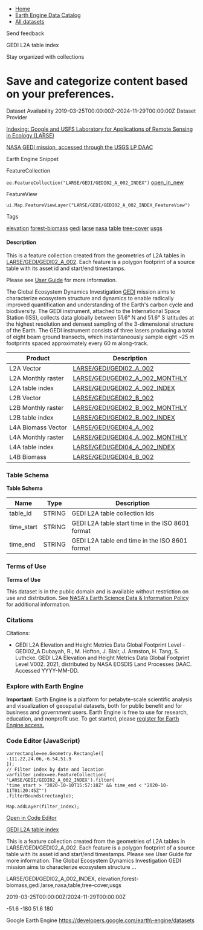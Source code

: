 



* [Home](https://developers.google.com/)
* [Earth Engine Data Catalog](https://developers.google.com/earth-engine/datasets)
* [All datasets](https://developers.google.com/earth-engine/datasets/catalog)





 
 
 Send feedback
 
 

GEDI L2A table index


 
 Stay organized with collections
 

 
 Save and categorize content based on your preferences.
======================================================================================================================








Dataset Availability
2019\-03\-25T00:00:00Z–2024\-11\-29T00:00:00Z
Dataset Provider


[Indexing: Google and USFS Laboratory for Applications of Remote Sensing in Ecology (LARSE)](https://www.fs.usda.gov/)


[NASA GEDI mission, accessed through the USGS LP DAAC](https://lpdaac.usgs.gov/products/gedi02_av002/)



Earth Engine Snippet

FeatureCollection
  


`ee.FeatureCollection("LARSE/GEDI/GEDI02_A_002_INDEX")` 
[open\_in\_new](https://code.earthengine.google.com/?scriptPath=Examples:Datasets/LARSE/LARSE_GEDI_GEDI02_A_002_INDEX)



 
 
 
 FeatureView
   


`ui.Map.FeatureViewLayer("LARSE/GEDI/GEDI02_A_002_INDEX_FeatureView")` 





Tags


[elevation](/earth-engine/datasets/tags/elevation)
[forest\-biomass](/earth-engine/datasets/tags/forest-biomass)
[gedi](/earth-engine/datasets/tags/gedi)
[larse](/earth-engine/datasets/tags/larse)
[nasa](/earth-engine/datasets/tags/nasa)
[table](/earth-engine/datasets/tags/table)
[tree\-cover](/earth-engine/datasets/tags/tree-cover)
[usgs](/earth-engine/datasets/tags/usgs)








#### Description



This is a feature collection created from the geometries of L2A tables in
[LARSE/GEDI/GEDI02\_A\_002](/earth-engine/datasets/catalog/LARSE_GEDI_GEDI02_A_002). Each feature is
a polygon footprint of a source table with its asset id and start/end
timestamps.


Please see [User Guide](https://lpdaac.usgs.gov/documents/986/GEDI02_UserGuide_V2.pdf)
for more information.


The Global Ecosystem Dynamics Investigation [GEDI](https://gedi.umd.edu/)
mission aims to characterize ecosystem structure and dynamics to enable
radically improved quantification and understanding of the Earth's carbon cycle
and biodiversity. The GEDI instrument, attached to the International Space
Station (ISS), collects data globally between 51\.6° N and 51\.6° S
latitudes at the highest resolution and densest sampling of the
3\-dimensional structure of the Earth. The GEDI instrument consists of three
lasers producing a total of eight beam ground transects, which instantaneously
sample eight \~25 m footprints spaced approximately every 60 m along\-track.




| Product | Description |
| --- | --- |
| L2A Vector | [LARSE/GEDI/GEDI02\_A\_002](/earth-engine/datasets/catalog/LARSE_GEDI_GEDI02_A_002) |
| L2A Monthly raster | [LARSE/GEDI/GEDI02\_A\_002\_MONTHLY](/earth-engine/datasets/catalog/LARSE_GEDI_GEDI02_A_002_MONTHLY) |
| L2A table index | [LARSE/GEDI/GEDI02\_A\_002\_INDEX](/earth-engine/datasets/catalog/LARSE_GEDI_GEDI02_A_002_INDEX) |
| L2B Vector | [LARSE/GEDI/GEDI02\_B\_002](/earth-engine/datasets/catalog/LARSE_GEDI_GEDI02_B_002) |
| L2B Monthly raster | [LARSE/GEDI/GEDI02\_B\_002\_MONTHLY](/earth-engine/datasets/catalog/LARSE_GEDI_GEDI02_B_002_MONTHLY) |
| L2B table index | [LARSE/GEDI/GEDI02\_B\_002\_INDEX](/earth-engine/datasets/catalog/LARSE_GEDI_GEDI02_B_002_INDEX) |
| L4A Biomass Vector | [LARSE/GEDI/GEDI04\_A\_002](/earth-engine/datasets/catalog/LARSE_GEDI_GEDI04_A_002) |
| L4A Monthly raster | [LARSE/GEDI/GEDI04\_A\_002\_MONTHLY](/earth-engine/datasets/catalog/LARSE_GEDI_GEDI04_A_002_MONTHLY) |
| L4A table index | [LARSE/GEDI/GEDI04\_A\_002\_INDEX](/earth-engine/datasets/catalog/LARSE_GEDI_GEDI04_A_002_INDEX) |
| L4B Biomass | [LARSE/GEDI/GEDI04\_B\_002](/earth-engine/datasets/catalog/LARSE_GEDI_GEDI04_B_002) |





### Table Schema


**Table Schema**




| Name | Type | Description |
| --- | --- | --- |
| table\_id | STRING | GEDI L2A table collection Ids |
| time\_start | STRING | GEDI L2A table start time in the ISO 8601 format |
| time\_end | STRING | GEDI L2A table end time in the ISO 8601 format |




### Terms of Use


**Terms of Use**


This dataset is in the public domain and is available
without restriction on use and distribution. See [NASA's
Earth Science Data \& Information Policy](https://www.earthdata.nasa.gov/engage/open-data-services-and-software/data-and-information-policy)
for additional information.




### Citations



Citations:
* GEDI L2A Elevation and Height Metrics Data Global Footprint Level \- GEDI02\_A
Dubayah, R., M. Hofton, J. Blair, J. Armston, H. Tang, S. Luthcke. GEDI L2A
Elevation and Height Metrics Data Global Footprint Level V002\. 2021,
distributed by NASA EOSDIS Land Processes DAAC. Accessed YYYY\-MM\-DD.





### Explore with Earth Engine


**Important:** 
 Earth Engine is a platform for petabyte\-scale scientific analysis and visualization of
 geospatial datasets, both for public benefit and for business and government users.
 Earth Engine is free to use for research, education, and nonprofit use. To get started, please
 [register for Earth Engine access.](https://console.cloud.google.com/earth-engine)



### Code Editor (JavaScript)



```
varrectangle=ee.Geometry.Rectangle([
-111.22,24.06,-6.54,51.9
]);
// Filter index by date and location
varfilter_index=ee.FeatureCollection(
'LARSE/GEDI/GEDI02_A_002_INDEX').filter(
'time_start > "2020-10-10T15:57:18Z" && time_end < "2020-10-11T01:20:45Z"')
.filterBounds(rectangle);

Map.addLayer(filter_index);
```



[Open in Code Editor](https://code.earthengine.google.com/?scriptPath=Examples:Datasets/LARSE/LARSE_GEDI_GEDI02_A_002_INDEX)


[GEDI L2A table index](/earth-engine/datasets/catalog/LARSE_GEDI_GEDI02_A_002_INDEX)

This is a feature collection created from the geometries of L2A tables in LARSE/GEDI/GEDI02\_A\_002\. Each feature is a polygon footprint of a source table with its asset id and start/end timestamps. Please see User Guide for more information. The Global Ecosystem Dynamics Investigation GEDI mission aims to characterize ecosystem structure …

 LARSE/GEDI/GEDI02\_A\_002\_INDEX,
 elevation,forest\-biomass,gedi,larse,nasa,table,tree\-cover,usgs

2019\-03\-25T00:00:00Z/2024\-11\-29T00:00:00Z



 \-51\.6 \-180 51\.6 180
 



Google Earth Engine
https://developers.google.com/earth\-engine/datasets








